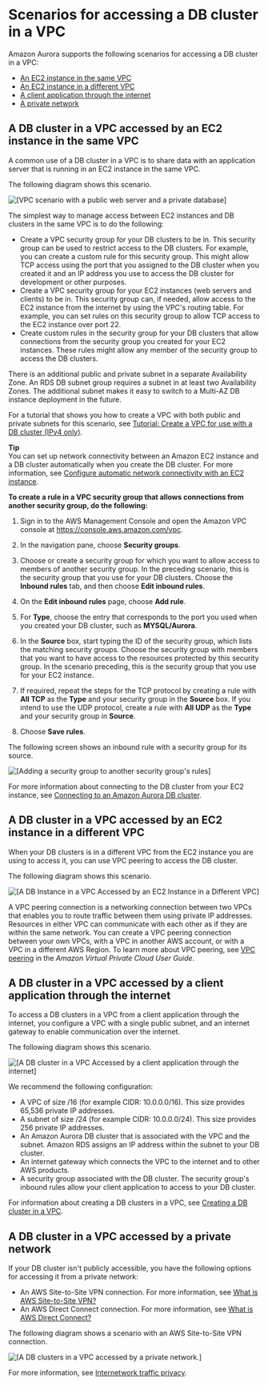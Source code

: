 # Scenarios for accessing a DB cluster in a VPC<a name="USER_VPC.Scenarios"></a>

Amazon Aurora supports the following scenarios for accessing a DB cluster in a VPC:
+ [An EC2 instance in the same VPC](#USER_VPC.Scenario1)
+ [An EC2 instance in a different VPC](#USER_VPC.Scenario3)
+ [A client application through the internet](#USER_VPC.Scenario4)
+ [A private network](#USER_VPC.NotPublic)

## A DB cluster in a VPC accessed by an EC2 instance in the same VPC<a name="USER_VPC.Scenario1"></a>

A common use of a DB cluster in a VPC is to share data with an application server that is running in an EC2 instance in the same VPC\.

The following diagram shows this scenario\.

![\[VPC scenario with a public web server and a private database\]](http://docs.aws.amazon.com/AmazonRDS/latest/AuroraUserGuide/images/con-VPC-sec-grp-aurora.png)

The simplest way to manage access between EC2 instances and DB clusters in the same VPC is to do the following:
+ Create a VPC security group for your DB clusters to be in\. This security group can be used to restrict access to the DB clusters\. For example, you can create a custom rule for this security group\. This might allow TCP access using the port that you assigned to the DB cluster when you created it and an IP address you use to access the DB cluster for development or other purposes\.
+ Create a VPC security group for your EC2 instances \(web servers and clients\) to be in\. This security group can, if needed, allow access to the EC2 instance from the internet by using the VPC's routing table\. For example, you can set rules on this security group to allow TCP access to the EC2 instance over port 22\.
+ Create custom rules in the security group for your DB clusters that allow connections from the security group you created for your EC2 instances\. These rules might allow any member of the security group to access the DB clusters\.

There is an additional public and private subnet in a separate Availability Zone\. An RDS DB subnet group requires a subnet in at least two Availability Zones\. The additional subnet makes it easy to switch to a Multi\-AZ DB instance deployment in the future\.

For a tutorial that shows you how to create a VPC with both public and private subnets for this scenario, see [Tutorial: Create a VPC for use with a DB cluster \(IPv4 only\)](CHAP_Tutorials.WebServerDB.CreateVPC.md)\. 

**Tip**  
You can set up network connectivity between an Amazon EC2 instance and a DB cluster automatically when you create the DB cluster\. For more information, see [Configure automatic network connectivity with an EC2 instance](Aurora.CreateInstance.md#Aurora.CreateInstance.Prerequisites.VPC.Automatic)\.

**To create a rule in a VPC security group that allows connections from another security group, do the following:**

1.  Sign in to the AWS Management Console and open the Amazon VPC console at [https://console\.aws\.amazon\.com/vpc](https://console.aws.amazon.com/vpc)\.

1.  In the navigation pane, choose **Security groups**\.

1. Choose or create a security group for which you want to allow access to members of another security group\. In the preceding scenario, this is the security group that you use for your DB clusters\. Choose the **Inbound rules** tab, and then choose **Edit inbound rules**\.

1. On the **Edit inbound rules** page, choose **Add rule**\.

1. For **Type**, choose the entry that corresponds to the port you used when you created your DB cluster, such as **MYSQL/Aurora**\.

1. In the **Source** box, start typing the ID of the security group, which lists the matching security groups\. Choose the security group with members that you want to have access to the resources protected by this security group\. In the scenario preceding, this is the security group that you use for your EC2 instance\.

1. If required, repeat the steps for the TCP protocol by creating a rule with **All TCP** as the **Type** and your security group in the **Source** box\. If you intend to use the UDP protocol, create a rule with **All UDP** as the **Type** and your security group in **Source**\.

1. Choose **Save rules**\.

The following screen shows an inbound rule with a security group for its source\.

![\[Adding a security group to another security group's rules\]](http://docs.aws.amazon.com/AmazonRDS/latest/AuroraUserGuide/images/con-vpc-add-sg-rule.png)

For more information about connecting to the DB cluster from your EC2 instance, see [Connecting to an Amazon Aurora DB cluster](Aurora.Connecting.md)\.

## A DB cluster in a VPC accessed by an EC2 instance in a different VPC<a name="USER_VPC.Scenario3"></a>

When your DB clusters is in a different VPC from the EC2 instance you are using to access it, you can use VPC peering to access the DB cluster\.

The following diagram shows this scenario\. 

![\[A DB Instance in a VPC Accessed by an EC2 Instance in a Different VPC\]](http://docs.aws.amazon.com/AmazonRDS/latest/AuroraUserGuide/images/RDSVPC2EC2VPC-aurora.png)

A VPC peering connection is a networking connection between two VPCs that enables you to route traffic between them using private IP addresses\. Resources in either VPC can communicate with each other as if they are within the same network\. You can create a VPC peering connection between your own VPCs, with a VPC in another AWS account, or with a VPC in a different AWS Region\. To learn more about VPC peering, see [VPC peering](https://docs.aws.amazon.com/vpc/latest/userguide/vpc-peering.html) in the *Amazon Virtual Private Cloud User Guide*\.

## A DB cluster in a VPC accessed by a client application through the internet<a name="USER_VPC.Scenario4"></a>

To access a DB clusters in a VPC from a client application through the internet, you configure a VPC with a single public subnet, and an internet gateway to enable communication over the internet\.

The following diagram shows this scenario\.

![\[A DB cluster in a VPC Accessed by a client application through the internet\]](http://docs.aws.amazon.com/AmazonRDS/latest/AuroraUserGuide/images/GS-VPC-network-aurora.png)

We recommend the following configuration:

 
+ A VPC of size /16 \(for example CIDR: 10\.0\.0\.0/16\)\. This size provides 65,536 private IP addresses\.
+ A subnet of size /24 \(for example CIDR: 10\.0\.0\.0/24\)\. This size provides 256 private IP addresses\.
+ An Amazon Aurora DB cluster that is associated with the VPC and the subnet\. Amazon RDS assigns an IP address within the subnet to your DB cluster\.
+ An internet gateway which connects the VPC to the internet and to other AWS products\.
+ A security group associated with the DB cluster\. The security group's inbound rules allow your client application to access to your DB cluster\.

For information about creating a DB clusters in a VPC, see [Creating a DB cluster in a VPC](USER_VPC.WorkingWithRDSInstanceinaVPC.md#USER_VPC.InstanceInVPC)\.

## A DB cluster in a VPC accessed by a private network<a name="USER_VPC.NotPublic"></a>

If your DB cluster isn't publicly accessible, you have the following options for accessing it from a private network:
+ An AWS Site\-to\-Site VPN connection\. For more information, see [What is AWS Site\-to\-Site VPN?](https://docs.aws.amazon.com/vpn/latest/s2svpn/VPC_VPN.html)
+ An AWS Direct Connect connection\. For more information, see [What is AWS Direct Connect?](https://docs.aws.amazon.com/directconnect/latest/UserGuide/Welcome.html)

The following diagram shows a scenario with an AWS Site\-to\-Site VPN connection\. 

![\[A DB clusters in a VPC accessed by a private network.\]](http://docs.aws.amazon.com/AmazonRDS/latest/AuroraUserGuide/images/site-to-site-vpn-connection-aurora.png)

For more information, see [Internetwork traffic privacy](inter-network-traffic-privacy.md)\.
